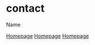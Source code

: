
<html lang="en">
  <head>
    <meta charset="UTF-8">
    <meta name="viewport" content="width=device-width, initial-scale=1.0">
    <meta http-equiv="X-UA-Compatible" content="ie=edge">
    <title>My Website</title>
  </head>
  <body>
    <main>
        <h1>contact</h1>  
        <p>Name</p>
      <a href="https://chishoso.github.io/">Homepage</a>
      <a href="https://chishoso.github.io/about">Homepage</a>
      <a href="[https://chishoso.github.io/](https://docs.github.com/en/pages/getting-started-with-github-pages/creating-a-github-pages-site#next-steps)https://docs.github.com/en/pages/getting-started-with-github-pages/creating-a-github-pages-site#next-steps">Homepage</a>
    </main>
  </body>
</html>
